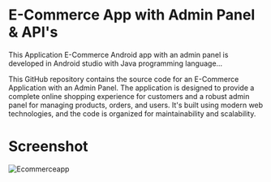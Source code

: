 # E-Commerce App with Admin Panel & API's

This Application E-Commerce Android app with an admin panel is developed in Android studio with Java programming language...

This GitHub repository contains the source code for an E-Commerce Application with an Admin Panel. The application is designed to provide a complete online shopping experience for customers and a robust admin panel for managing products, orders, and users. It's built using modern web technologies, and the code is organized for maintainability and scalability.

# Screenshot 
![Ecommerceapp](https://github.com/muhsan-javed/E-Commerce/assets/67718185/fedf991e-5222-4287-ab58-091af18938e4)
